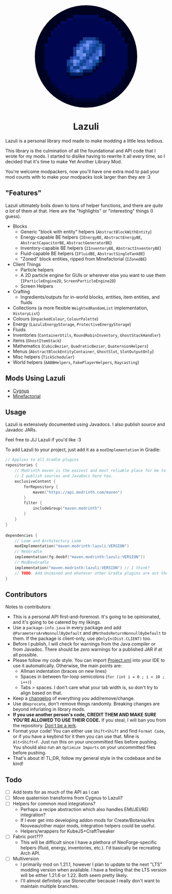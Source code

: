 <div align="center">

<img alt="Lazuli Logo" src="res/icon-320x.png" style="border-radius: 50%"/>

# Lazuli

</div>

Lazuli is a personal library mod made to make modding a little less tedious.

This library is the culmination of all the foundational and API code that I
wrote for my mods. I started to dislike having to rewrite it all every time, so
I decided that it's time to make Yet Another Library Mod.

You're welcome modpackers, now you'll have one extra mod to pad your mod counts
with to make your modpacks look larger than they are :3

## "Features"

Lazuli ultimately boils down to tons of helper functions, and there are *quite a lot* of
them at that. Here are the "highlights" or "interesting" things (I guess).

- Blocks
  - Generic "block with entity" helpers (`AbstractBlockWithEntity`)
  - Energy-capable BE helpers (`IEnergyBE`, `AbstractEnergyBE`, `AbstractCapacitorBE`, `AbstractGeneratorBE`)
  - Inventory-capable BE helpers (`IInventoryBE`, `AbstractInventoryBE`)
  - Fluid-capable BE helpers (`IFluidBE`, `AbstractSingleTankBE`)
  - "Zoned" block entities, ripped from Minefactorial (`IZonedBE`)
- Client Things
  - Particle helpers
  - A 2D particle engine for GUIs or wherever else you want to use them (`IParticleEngine2D`, `ScreenParticleEngine2D`)
  - Screen Helpers
- Crafting
  - Ingredients/outputs for in-world blocks, entities, item entities, and fluids
- Collections (a more flexible `WeightedRandomList` implementation, `HistoryList`)
- Colours (`UnpackedColour`, `ColourPalette`)
- Energy (`LazuliEnergyStorage`, `ProtectiveEnergyStorage`)
- Fluids
- Inventories (`ContainerUtils`, `RoundRobinInventory`, `GhostStackHandler`)
- Items (`GhostItemStack`)
- Mathematics (`CubicBezier`, `QuadraticBezier`, `QuaternionHelpers`)
- Menus (`AbstractBlockEntityContainer`, `GhostSlot`, `SlotOutputOnly`)
- Misc helpers (`TickScheduler`)
- World helpers (`AABBHelpers`, `FakePlayerHelpers`, `Raycasting`)

## Mods Using Lazuli

- [Cygnus](https://github.com/nebula-modding/cygnus)
- [Minefactorial](https://github.com/emmathemartian/minefactorial)
<!-- I'll add Ala Sona to this when ("if" may be a better term) I publish it on Git - Ala Sona -->

## Usage

Lazuli is extensively documented using Javadocs. I also publish source and
Javadoc JARs.

Feel free to JiJ Lazuli if you'd like :3

To add Lazuli to your project, just add it as a `modImplementation` in Gradle:

```kts
// Applies to all Gradle plugins
repositories {
	// Modrinth maven is the easiest and most reliable place for me to publish to at the moment.
	// I publish sources and JavaDocs here too.
	exclusiveContent {
		forRepository {
			maven("https://api.modrinth.com/maven")
		}
		filter {
			includeGroup("maven.modrinth")
		}
	}
}

dependencies {
	// Loom and Architectury Loom
	modImplementation("maven.modrinth:lazuli:VERSION")
	// NeoGradle
	implementation(fg.deobf("maven.modrinth:lazuli:VERSION"))
	// ModDevGradle
	implementation("maven.modrinth:lazuli:VERSION") // I think?
	// TODO: Add Unimined and whatever other Gradle plugins are out there in the wild.
}
```

## Contributors

Notes to contributors:

- This is a personal API first-and-foremost. It's going to be opinionated, and
  it's going to be catered by my likings.
- Use a `package-info.java` in every package and add
  `@ParametersAreNonnullByDefault` and `@MethodsReturnNonnullByDefault` to them.
  If the package is client-only, use `@OnlyIn(Dist.CLIENT)` too.
- Before I publish, I will check for warnings from the Java compiler or from
  Javadoc. There should be *zero* warnings for a published JAR if at all
  possible.
- Please follow my code style. You can import [Project.xml](Project.xml) into
  your IDE to use it automatically. Otherwise, the main points are:
  - Allman indentation (braces on new lines)
  - Spaces in between for-loop semicolons (`for (int i = 0 ; i < 10 ; i++)`)
  - Tabs > spaces. I don't care what your tab width is, so don't try to align
    based on that.
- Keep a [changelog](changelog.md) of everything you add/remove/change.
- Use `@Deprecate`, don't remove things randomly. Breaking changes are beyond
  infuriating in library mods.
- **If you use another person's code, CREDIT THEM AND MAKE SURE YOU'RE ALLOWED
  TO USE THEIR CODE.** If you steal, I will ban you from the repository.
  [Don't be a jerk](https://github.com/CoFH/ThermalExpansion?tab=readme-ov-file#cofh-dont-be-a-jerk-license-v2).
- Format your code! You can either use `Shift+Shift` and find `Format Code`, or
  if you have a keybind for it then you can use that. Mine is `Alt+Shift+F`.
  Just run this on your uncommitted files before pushing. You should also run
  an `Optimize Imports` on your uncommitted files before pushing.
- That's about it! TL;DR, follow my general style in the codebase and be kind!

## Todo

- [ ] Add tests for as much of the API as I can
- [ ] Move quaternion transforms from Cygnus to Lazuli?
- [ ] Helpers for common mod integrations?
  - Perhaps a recipe abstraction which also handles EMI/JEI/REI integration?
  - If I ever get into developing addon mods for Create/Botania/Ars Nouveau/other major mods, integration helpers could be useful.
  - Helpers/wrappers for KubeJS+CraftTweaker
- [ ] Fabric port???
  - This will be difficult since I have a plethora of NeoForge-specific helpers (fluid, energy, inventories, etc.).
    I'd basically be recreating Arch API.
- [ ] Multiversion
  - I primarily mod on 1.21.1, however I plan to update to the next "LTS" modding version when available.
    I have a feeling that the LTS version will be either 1.21.6 or 1.22. Both seem pretty likely.
  - I'll almost definitely use Stonecutter because I really don't want to maintain multiple branches.
